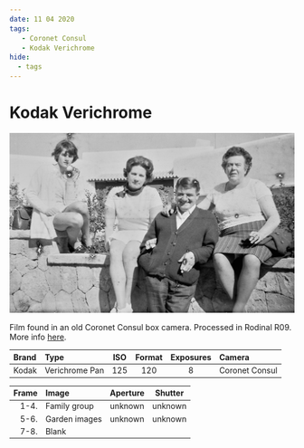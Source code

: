 ```yaml
---
date: 11 04 2020
tags:
   - Coronet Consul
   - Kodak Verichrome 
hide:
  - tags
---
```

# Kodak Verichrome 
![](/img/20-4-4-Kodak-Verichrome-1.jpg)

Film found in an old Coronet Consul box camera. Processed in Rodinal R09. More info [here](/Stories/2020-04-11-lost-and-found). 

Brand|Type|ISO|Format|Exposures|Camera
:----|:---|:-:|:----:|:-------:|:-----
Kodak|Verichrome Pan|125|120|8|Coronet Consul

Frame|Image|Aperture|Shutter
--:|:----|:---:|:----:
1-4.|Family group|unknown|unknown
5-6.|Garden images|unknown|unknown
7-8.|Blank||
